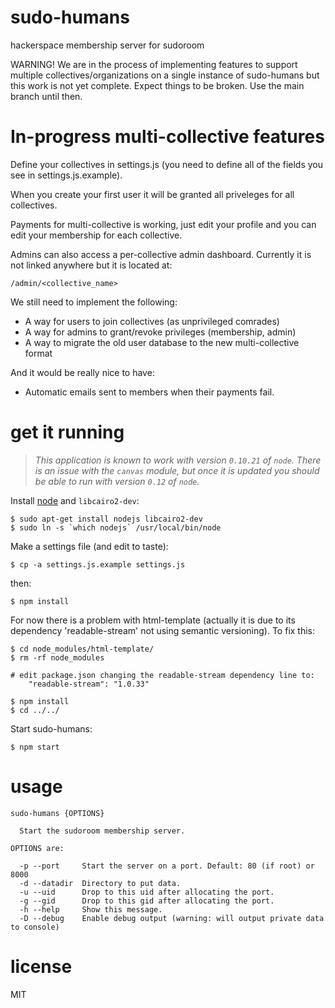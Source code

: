 # sudo-humans

hackerspace membership server for sudoroom

WARNING! We are in the process of implementing features to support multiple collectives/organizations on a single instance of sudo-humans but this work is not yet complete. Expect things to be broken. Use the main branch until then.

# In-progress multi-collective features

Define your collectives in settings.js (you need to define all of the fields you see in settings.js.example).

When you create your first user it will be granted all priveleges for all collectives.

Payments for multi-collective is working, just edit your profile and you can edit your membership for each collective.

Admins can also access a per-collective admin dashboard. Currently it is not linked anywhere but it is located at:

```
/admin/<collective_name>
```

We still need to implement the following:

* A way for users to join collectives (as unprivileged comrades)
* A way for admins to grant/revoke privileges (membership, admin)
* A way to migrate the old user database to the new multi-collective format

And it would be really nice to have:

* Automatic emails sent to members when their payments fail.

# get it running

> _This application is known to work with version `0.10.21` of `node`. There is an issue with the `canvas` module, but once it is updated you should be able to run with version `0.12` of `node`._

Install [node](https://nodejs.org) and `libcairo2-dev`:

```
$ sudo apt-get install nodejs libcairo2-dev
$ sudo ln -s `which nodejs` /usr/local/bin/node
```

Make a settings file (and edit to taste):

```
$ cp -a settings.js.example settings.js
```

then:

```
$ npm install
```

For now there is a problem with html-template (actually it is due to its dependency 'readable-stream' not using semantic versioning). To fix this:

```
$ cd node_modules/html-template/
$ rm -rf node_modules

# edit package.json changing the readable-stream dependency line to:
    "readable-stream": "1.0.33"

$ npm install
$ cd ../../
```

Start sudo-humans:

```
$ npm start
```

# usage

```
sudo-humans {OPTIONS}

  Start the sudoroom membership server.

OPTIONS are:

  -p --port     Start the server on a port. Default: 80 (if root) or 8000
  -d --datadir  Directory to put data. 
  -u --uid      Drop to this uid after allocating the port.
  -g --gid      Drop to this gid after allocating the port.
  -h --help     Show this message.
  -D --debug    Enable debug output (warning: will output private data to console)

```

# license

MIT
